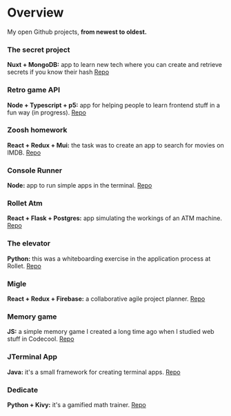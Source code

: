 # Overview

My open Github projects, **from newest to oldest.**

### The secret project

**Nuxt + MongoDB:** app to learn new tech where you can create and retrieve secrets if you know their hash [Repo](https://github.com/AdamGonda/the-secret-project)

### Retro game API

**Node + Typescript + p5:** app for helping people to learn frontend stuff in a fun way (in progress). [Repo](https://github.com/AdamGonda/retro-game-api)

### Zoosh homework

**React + Redux + Mui:** the task was to create an app to search for movies on IMDB. [Repo](https://github.com/AdamGonda/zoosh-homework)

### Console Runner

**Node:** app to run simple apps in the terminal. [Repo](https://github.com/AdamGonda/console-runner)

### Rollet Atm

**React + Flask + Postgres:** app simulating the workings of an ATM machine. [Repo](https://github.com/AdamGonda/rollet-atm)

### The elevator

**Python:** this was a whiteboarding exercise in the application process at Rollet. [Repo](https://github.com/AdamGonda/The-elevator)

### Migle

**React + Redux + Firebase:** a collaborative agile project planner. [Repo](https://github.com/AdamGonda/migle)

### Memory game

**JS:** a simple memory game I created a long time ago when I studied web stuff in Codecool. [Repo](https://github.com/AdamGonda/memory-game)

### JTerminal App

**Java:** it's a small framework for creating terminal apps. [Repo](https://github.com/AdamGonda/JTerminalApp)

### Dedicate

**Python + Kivy:** it's a gamified math trainer. [Repo](https://github.com/AdamGonda/Dedicate)
